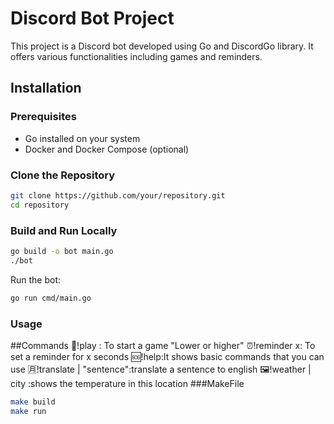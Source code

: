 # Discord Bot Project

This project is a Discord bot developed using Go and DiscordGo library. It offers various functionalities including games and reminders.

## Installation

### Prerequisites

- Go installed on your system
- Docker and Docker Compose (optional)

### Clone the Repository

```bash
git clone https://github.com/your/repository.git
cd repository
```

 ### Build and Run Locally
 ```bash
 go build -o bot main.go
./bot

```
Run the bot:
 ```bash
go run cmd/main.go

```
### Usage
##Commands
🎲!play : To start a game "Lower or higher"
⏰!reminder x: To set a reminder for x seconds
🆘!help:It shows basic commands that you can use
🈷️!translate | "sentence":translate a sentence to english
🖼️!weather | city :shows the temperature in this location
###MakeFile
 ```bash
make build
make run
```
